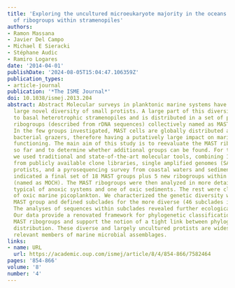 ```yaml
---
title: 'Exploring the uncultured microeukaryote majority in the oceans: reevaluation
  of ribogroups within stramenopiles'
authors:
- Ramon Massana
- Javier Del Campo
- Michael E Sieracki
- Stéphane Audic
- Ramiro Logares
date: '2014-04-01'
publishDate: '2024-08-05T15:04:47.106359Z'
publication_types:
- article-journal
publication: '*The ISME Journal*'
doi: 10.1038/ismej.2013.204
abstract: Abstract Molecular surveys in planktonic marine systems have unveiled a
  large novel diversity of small protists. A large part of this diversity belongs
  to basal heterotrophic stramenopiles and is distributed in a set of polyphyletic
  ribogroups (described from rDNA sequences) collectively named as MAST (MArine STramenopiles).
  In the few groups investigated, MAST cells are globally distributed and abundant
  bacterial grazers, therefore having a putatively large impact on marine ecosystem
  functioning. The main aim of this study is to reevaluate the MAST ribogroups described
  so far and to determine whether additional groups can be found. For this purpose,
  we used traditional and state-of-the-art molecular tools, combining 18S rDNA sequences
  from publicly available clone libraries, single amplified genomes (SAGs) of planktonic
  protists, and a pyrosequencing survey from coastal waters and sediments. Our analysis
  indicated a final set of 18 MAST groups plus 5 new ribogroups within Ochrophyta
  (named as MOCH). The MAST ribogroups were then analyzed in more detail. Seven were
  typical of anoxic systems and one of oxic sediments. The rest were clearly members
  of oxic marine picoplankton. We characterized the genetic diversity within each
  MAST group and defined subclades for the more diverse (46 subclades in 8 groups).
  The analyses of sequences within subclades revealed further ecological specializations.
  Our data provide a renovated framework for phylogenetic classification of the numerous
  MAST ribogroups and support the notion of a tight link between phylogeny and ecological
  distribution. These diverse and largely uncultured protists are widespread and ecologically
  relevant members of marine microbial assemblages.
links:
- name: URL
  url: https://academic.oup.com/ismej/article/8/4/854-866/7582464
pages: '854-866'
volume: '8'
number: '4'
---
```

